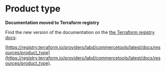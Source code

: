 # Product type

**Documentation moved to Terraform registry**

Find the new version of the documentation on the [the Terraform registry docs](https://registry.terraform.io/providers/labd/commercetools/latest/docs/resources/product_type):

 [https://registry.terraform.io/providers/labd/commercetools/latest/docs/resources/product_type](https://registry.terraform.io/providers/labd/commercetools/latest/docs/resources/product_type).
